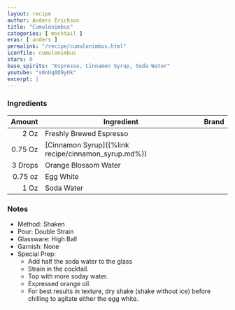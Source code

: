 ```yaml
---
layout: recipe
author: Anders Erickson
title: "Cumulonimbus"
categories: [ mocktail ]
eras: [ anders ]
permalink: "/recipe/cumulonimbus.html"
iconfile: cumulonimbus
stars: 0
base_spirits: "Espresso, Cinnamon Syrup, Soda Water"
youtube: "s0nUq0Q9yUk"
excerpt: |
---
```


### Ingredients

|  Amount | Ingredient                                          | Brand |
| ------: | --------------------------------------------------- | ----- |
|    2 Oz | Freshly Brewed Espresso                             |
| 0.75 Oz | [Cinnamon Syrup]({%link recipe/cinnamon_syrup.md%}) |
| 3 Drops | Orange Blossom Water                                |
| 0.75 oz | Egg White                                           |
|    1 Oz | Soda Water                                          |

### Notes

- Method: Shaken
- Pour: Double Strain
- Glassware: High Ball
- Garnish: None
- Special Prep: 
  - Add half the soda water to the glass
  - Strain in the cocktail. 
  - Top with more soday water. 
  - Expressed orange oil. 
  - For best results in texture, dry shake (shake without ice) before chilling to agitate either the egg white.

